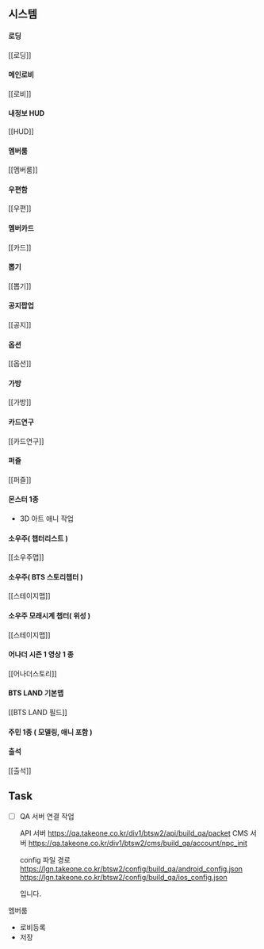 


## 시스템
#### 로딩
[[로딩]]

#### 메인로비
[[로비]]

#### 내정보 HUD
[[HUD]]

#### 멤버룸
[[멤버룸]]


#### 우편함
[[우편]]

#### 멤버카드
[[카드]]

#### 뽑기
[[뽑기]]

#### 공지팝업
[[공지]]

#### 옵션
[[옵션]]

#### 가방
[[가방]]

#### 카드연구
[[카드연구]]

#### 퍼즐
[[퍼즐]]

#### 몬스터 1종
- 3D 아트 애니 작업
#### 소우주( 챕터리스트 )
[[소우주맵]]

#### 소우주( BTS 스토리챕터 )
[[스테이지맵]]
#### 소우주 모래시계 챕터( 위성 )
[[스테이지맵]]

#### 어나더 시즌 1 영상 1 종
[[어나더스토리]]

#### BTS LAND 기본맵
[[BTS LAND 필드]]
#### 주민 1종 ( 모델링, 애니 포함 )


#### 출석
[[출석]]


## Task
- [ ] QA 서버 연결 작업 

	
	API 서버
	https://qa.takeone.co.kr/div1/btsw2/api/build_qa/packet
	CMS 서버
	https://qa.takeone.co.kr/div1/btsw2/cms/build_qa/account/npc_init
	
	config 파일 경로
	https://lgn.takeone.co.kr/btsw2/config/build_qa/android_config.json
	https://lgn.takeone.co.kr/btsw2/config/build_qa/ios_config.json
	
	입니다.




멤버룸 
 - 로비등록 
 - 저장